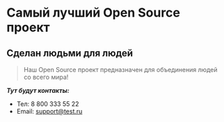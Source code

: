 # Самый лучший Open Source проект

## Сделан людьми для людей

> Наш Open Source проект предназначен для объединения людей со всего мира!

**_Тут будут контакты:_**

* Тел: 8 800 333 55 22
* Email: support@test.ru
